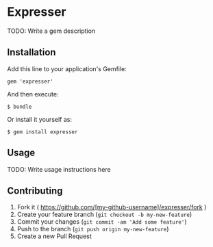 # Expresser

TODO: Write a gem description

## Installation

Add this line to your application's Gemfile:

    gem 'expresser'

And then execute:

    $ bundle

Or install it yourself as:

    $ gem install expresser

## Usage

TODO: Write usage instructions here

## Contributing

1. Fork it ( https://github.com/[my-github-username]/expresser/fork )
2. Create your feature branch (`git checkout -b my-new-feature`)
3. Commit your changes (`git commit -am 'Add some feature'`)
4. Push to the branch (`git push origin my-new-feature`)
5. Create a new Pull Request
